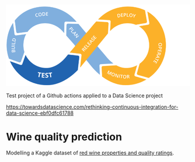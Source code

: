 ![image](./img/cd-ci2.jpg)

Test project of a Github actions applied to a Data Science project




https://towardsdatascience.com/rethinking-continuous-integration-for-data-science-ebf0dfc61788


# Wine quality prediction
Modelling a Kaggle dataset of [red wine properties and quality ratings](https://www.kaggle.com/uciml/red-wine-quality-cortez-et-al-2009). 
